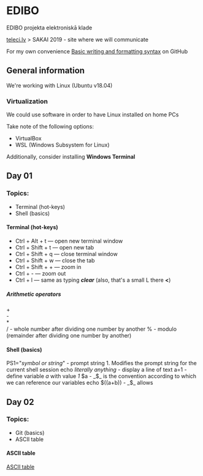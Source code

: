 # EDIBO
EDIBO projekta elektroniskā klade

[teleci.lv](http://teleci.lv/) > SAKAI 2019 - site where we will communicate

For my own convenience [Basic writing and formatting syntax](https://docs.github.com/en/github/writing-on-github/basic-writing-and-formatting-syntax) on GitHub  

## General information
We're working with Linux (Ubuntu v18.04)  

### Virtualization
We could use software in order to have Linux installed on home PCs  

Take note of the following options:  
- VirtualBox
- WSL (Windows Subsystem for Linux)

Additionally, consider installing **Windows Terminal**

## Day 01
### Topics:
- Terminal (hot-keys)
- Shell (basics)

#### Terminal (hot-keys)
- Ctrl + Alt + t    — open new terminal window
- Ctrl + Shift + t  — open new tab
- Ctrl + Shift + q  — close terminal window
- Ctrl + Shift + w  — close the tab
- Ctrl + Shift + +  — zoom in
- Ctrl + -          — zoom out
- Ctrl + l          — same as typing ***clear*** (also, that's a small L there **<**)
##### Arithmetic operators
\+  
\-  
\*  
\/ - whole number after dividing one number by another
\% - modulo (remainder after dividing one number by another)  

#### Shell (basics)
PS1="_symbol or string_" - prompt string 1. Modifies the prompt string for the current shell session
echo _literally anything_ - display a line of text
a=1 - define variable _a_ with value _1_
$a - _$_ is the convention according to which we can reference our variables
echo $((a+b)) - _$_ allows 

## Day 02
### Topics:
- Git (basics)
- ASCII table
#### ASCII table
[ASCII table](http://www.ecowin.org/ascii.htm)
